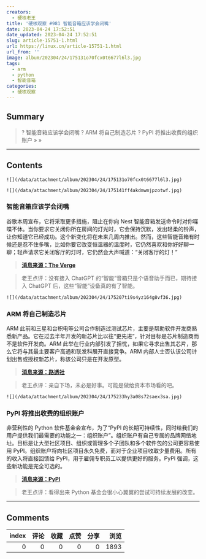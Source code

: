 ```yaml
---
creators:
  - 硬核老王
title: '硬核观察 #981 智能音箱应该学会闭嘴'
date: 2023-04-24 17:52:51
date_updated: 2023-04-24 17:52:51
slug: article-15751-1.html
url: https://linux.cn/article-15751-1.html
url_from: ''
image: album/202304/24/175131o70fcx0t6677l6l3.jpg
tags:
  - arm
  - python
  - 智能音箱
categories:
  - 硬核观察
---
```


## Summary

> ? 智能音箱应该学会闭嘴
> ? ARM 将自己制造芯片
> ? PyPI 将推出收费的组织账户
> » 
> »

***

<!-- more -->

## Contents

`![](/data/attachment/album/202304/24/175131o70fcx0t6677l6l3.jpg)`

`![](/data/attachment/album/202304/24/175141ff4akdmwmjpzotwf.jpg)`

### 智能音箱应该学会闭嘴

谷歌本周宣布，它将采取更多措施，阻止在你向 Nest 智能音箱发送命令时对你喋喋不休。当你要求它关闭你所在房间的灯光时，它会保持沉默，发出轻柔的铃声，让你知道它已经成功。这个新变化将在未来几周内推出。然而，这些智能音箱有时候还是忍不住多嘴，比如你要它改变恒温器的温度时，它仍然喜欢和你好好聊一聊；轻声请求它关闭客厅的灯时，它仍然会大声喊道：“关闭客厅的灯！”

> 
> **[消息来源：The Verge](https://www.theverge.com/2023/4/21/23692794/google-nest-smart-speaker-new-chime-feature)**
> 
> 
> 

> 
> 老王点评：没有接入 ChatGPT 的“智能”音箱只是个语音助手而已，期待接入 ChatGPT 后，这些“智能”设备真的有了智能。
> 
> 
> 

`![](/data/attachment/album/202304/24/175207ti9s4yz164g8vf36.jpg)`

### ARM 将自己制造芯片

ARM 此前和三星和台积电等公司合作制造过测试芯片，主要是帮助软件开发商熟悉新产品。它在过去半年开发的新芯片比以往“更先进”，针对目标是芯片制造商而不是软件开发商。ARM 此举在行业内部引发了担忧，如果它寻求出售其芯片，那么它将与其最主要客户高通和联发科展开直接竞争。ARM 内部人士否认该公司计划出售或授权新芯片，称该公司只是在开发原型。

> 
> **[消息来源：路透社](https://www.reuters.com/technology/chipmaker-arm-make-its-own-semiconductor-ft-2023-04-23/)**
> 
> 
> 

> 
> 老王点评：亲自下场，未必是好事。可能是做给资本市场看的吧。
> 
> 
> 

`![](/data/attachment/album/202304/24/175233hy3a08s72saex3sa.jpg)`

### PyPI 将推出收费的组织账户

非营利性的 Python 软件基金会宣布，为了“PyPI 的长期可持续性，同时给我们的用户提供我们最需要的功能之一：组织账户”。组织账户有自己专属的品牌网络地址。目标是让大型社区项目、组织或管理多个子团队和多个软件包的公司更容易使用 PyPI。组织账户将向社区项目永久免费，而对于企业项目收取少量费用。所有的收入将直接回馈给 PyPI，用于雇佣专职员工以提供更好的服务。PyPI 强调，这些新功能是完全可选的。

> 
> **[消息来源：PyPI](https://blog.pypi.org/posts/2023-04-23-introducing-pypi-organizations/)**
> 
> 
> 

> 
> 老王点评：看得出来 Python 基金会很小心翼翼的尝试可持续发展的改变。
> 
> 
>

***

## Comments


|   index |   评论 |   收藏 |   点赞 |   分享 |   浏览 |
|--------:|-------:|-------:|-------:|-------:|-------:|
|       0 |      0 |      0 |      0 |      0 |   1893 |
